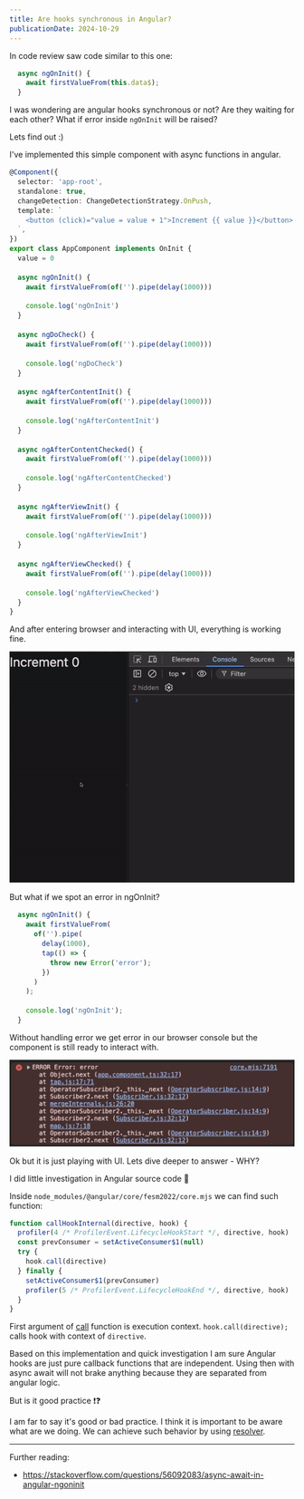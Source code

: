 ```yaml
---
title: Are hooks synchronous in Angular?
publicationDate: 2024-10-29
---
```


In code review saw code similar to this one:

```ts
  async ngOnInit() {
    await firstValueFrom(this.data$);
  }
```

I was wondering are angular hooks synchronous or not? Are they waiting for each other? What if error inside `ngOnInit` will be raised?

Lets find out :)

I've implemented this simple component with async functions in angular.

```ts
@Component({
  selector: 'app-root',
  standalone: true,
  changeDetection: ChangeDetectionStrategy.OnPush,
  template: `
    <button (click)="value = value + 1">Increment {{ value }}</button>
  `,
})
export class AppComponent implements OnInit {
  value = 0

  async ngOnInit() {
    await firstValueFrom(of('').pipe(delay(1000)))

    console.log('ngOnInit')
  }

  async ngDoCheck() {
    await firstValueFrom(of('').pipe(delay(1000)))

    console.log('ngDoCheck')
  }

  async ngAfterContentInit() {
    await firstValueFrom(of('').pipe(delay(1000)))

    console.log('ngAfterContentInit')
  }

  async ngAfterContentChecked() {
    await firstValueFrom(of('').pipe(delay(1000)))

    console.log('ngAfterContentChecked')
  }

  async ngAfterViewInit() {
    await firstValueFrom(of('').pipe(delay(1000)))

    console.log('ngAfterViewInit')
  }

  async ngAfterViewChecked() {
    await firstValueFrom(of('').pipe(delay(1000)))

    console.log('ngAfterViewChecked')
  }
}
```

And after entering browser and interacting with UI, everything is working fine.

![Image](../../resources/images/sync-hooks.gif)

But what if we spot an error in ngOnInit?

```ts
  async ngOnInit() {
    await firstValueFrom(
      of('').pipe(
        delay(1000),
        tap(() => {
          throw new Error('error');
        })
      )
    );

    console.log('ngOnInit');
  }
```

Without handling error we get error in our browser console but the component is still ready to interact with.

![Image](../../resources/images/sync-hooks-error.png)

Ok but it is just playing with UI. Lets dive deeper to answer - WHY?

I did little investigation in Angular source code 👀

Inside `node_modules/@angular/core/fesm2022/core.mjs` we can find such function:

```js
function callHookInternal(directive, hook) {
  profiler(4 /* ProfilerEvent.LifecycleHookStart */, directive, hook)
  const prevConsumer = setActiveConsumer$1(null)
  try {
    hook.call(directive)
  } finally {
    setActiveConsumer$1(prevConsumer)
    profiler(5 /* ProfilerEvent.LifecycleHookEnd */, directive, hook)
  }
}
```

First argument of [call](https://developer.mozilla.org/en-US/docs/Web/JavaScript/Reference/Global_Objects/Function/call) function is execution context. `hook.call(directive);` calls hook with context of `directive`.

Based on this implementation and quick investigation I am sure Angular hooks are just pure callback functions that are independent. Using then with async await will not brake anything because they are separated from angular logic.

But is it good practice ❗️❓

I am far to say it's good or bad practice. I think it is important to be aware what are we doing. We can achieve such behavior by using [resolver](https://angular.dev/api/router/ResolveFn).

---

Further reading:

- https://stackoverflow.com/questions/56092083/async-await-in-angular-ngoninit
